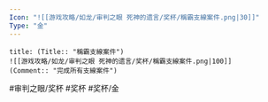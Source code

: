 ```yaml
---
Icon: "![[游戏攻略/如龙/审判之眼 死神的遗言/奖杯/稱霸支線案件.png|30]]"
Type: "金"
---
```

```ad-common-gold-trophy
title: (Title:: "稱霸支線案件")
![[游戏攻略/如龙/审判之眼 死神的遗言/奖杯/稱霸支線案件.png|100]]
(Comment:: "完成所有支線案件")
```

#审判之眼/奖杯 #奖杯 #奖杯/金
